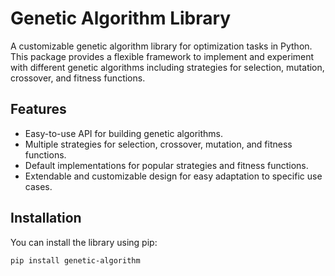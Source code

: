 # Genetic Algorithm Library

A customizable genetic algorithm library for optimization tasks in Python. This package provides a flexible framework to implement and experiment with different genetic algorithms including strategies for selection, mutation, crossover, and fitness functions.

## Features

- Easy-to-use API for building genetic algorithms.
- Multiple strategies for selection, crossover, mutation, and fitness functions.
- Default implementations for popular strategies and fitness functions.
- Extendable and customizable design for easy adaptation to specific use cases.

## Installation

You can install the library using pip:

```bash
pip install genetic-algorithm